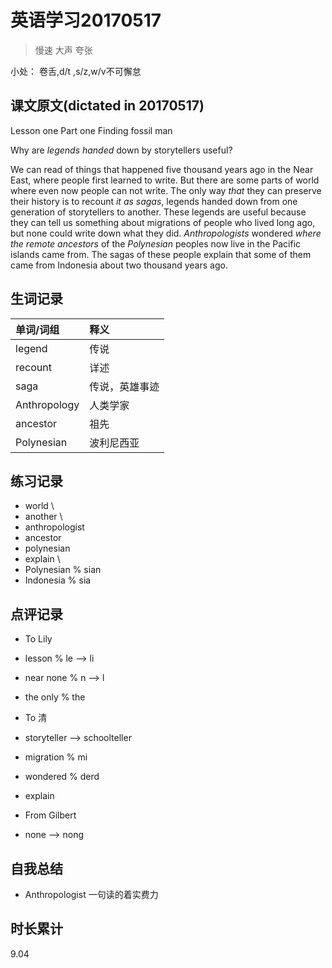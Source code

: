 # 英语学习20170517

> 慢速 大声 夸张

小处： 卷舌,d/t ,s/z,w/v不可懈怠

## 课文原文(dictated in 20170517)

Lesson one  Part one  Finding fossil man 

Why are _legends_ _handed_ down by storytellers useful?

We can read of things that happened five thousand years ago in the Near East, where people first learned to write.
But there are some parts of world where even now people can not write.
The only way _that_ they can preserve their history is to recount _it as sagas_, legends handed down from one generation of storytellers to another.
These legends are useful because they can tell us something about migrations of people who lived long ago, but none could write down what they did.
_Anthropologists_ wondered _where the remote  ancestors_ of the _Polynesian_ peoples  now live in the Pacific islands  came from.
The sagas of these people explain that some of them came from Indonesia about two thousand years ago.

## 生词记录
| 单词/词组 | 释义  |
| :-----| :------|
| legend | 传说 |
| recount | 详述 |
| saga | 传说，英雄事迹 |
| Anthropology | 人类学家 |
| ancestor | 祖先 |
| Polynesian |  波利尼西亚 |

## 练习记录
* world \
* another \ 
* anthropologist
* ancestor
* polynesian
* explain \
* Polynesian % sian
* Indonesia % sia 

## 点评记录
* To Lily
 * lesson  % le --> li
 * near none  % n --> l
 * the only  % the

* To 清
 * storyteller --> schoolteller
 * migration % mi
 * wondered % derd
 * explain 

* From Gilbert
 * none --> nong

## 自我总结
* Anthropologist 一句读的着实费力

## 时长累计
9.04

